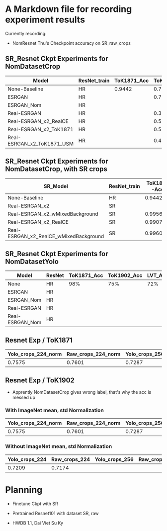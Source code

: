 # A Markdown file for recording experiment results

Currently recording:

- NomResnet Thu's Checkpoint accuracy on SR_raw_crops

## SR_Resnet Ckpt Experiments for NomDatasetCrop

| Model                      | ResNet_train | ToK1871_Acc | ToK1902_Acc | LVT_Acc | ToK1902_PSNR | ToK1902_SSIM | LVT_PSNR | LVT_SSIM |
| -------------------------- | ------------ | ----------- | ----------- | ------- | ------------ | ------------ | -------- | -------- |
| None-Baseline              | HR           | 0.9442      | 0.7528      | 0.7270  | N/A          | N/A          | N/A      | N/A      |
| ESRGAN                     | HR           |             | 0.7251      | 0.4463  | 13.330       | 0.343        | 14.926   | 0.175    |
| ESRGAN_Nom                 | HR           |             |             |         | 17.615       | 0.617        | 20.447   | 0.496    |
| Real-ESRGAN                | HR           |             | 0.3778      | 0.4401  |              |              |          |          |
| Real-ESRGAN_x2_RealCE      | HR           |             | 0.5438      | 0.6928  |              |              |          |          |
| Real-ESRGAN_x2_ToK1871     | HR           |             | 0.5515      | 0.6432  |              |              |          |          |
| Real-ESRGAN_x2_ToK1871_USM | HR           |             | 0.4753      | 0.5472  |              |              |          |          |

## SR_Resnet Ckpt Experiments for NomDatasetCrop, with SR crops

| SR_Model                               | ResNet_train | ToK1871-Acc | ToK1902-Acc | LVT_Acc | CASIA_HWDB_Acc | ToK1902_PSNR | ToK1902_SSIM | LVT_PSNR | LVT_SSIM |
| -------------------------------------- | ------------ | ----------- | ----------- | ------- | -------------- | ------------ | ------------ | -------- | -------- |
| None-Baseline                          | HR           | 0.9442      | 0.7628      | 0.7270  | 0.9350         | N/A          | N/A          | N/A      |          |
| Real-ESRGAN_x2                         | SR           |             |             |         |                |              |              |          |          |
| Real-ESRGAN_x2_wMixedBackground        | SR           | 0.9956      | 0.7719      | 0.7342  | 0.8327         |              |              |          |          |
| Real-ESRGAN_x2_RealCE                  | SR           | 0.9907      | 0.7808      | 0.7121  |                |              |              |          |          |
| Real-ESRGAN_x2_RealCE_wMixedBackground | SR           | 0.9960      | 0.7980      | 0.7390  |                |              |              |          |          |

## SR_Resnet Ckpt Experiments for NomDatasetYolo

| Model           | ResNet | ToK1871_Acc | ToK1902_Acc | LVT_Acc | ToK1902_PSNR | ToK1902_SSIM | LVT_PSNR | LVT_SSIM |
| --------------- | ------ | ----------- | ----------- | ------- | ------------ | ------------ | -------- | -------- |
| None            | HR     | 98%         | 75%         | 72%     | N/A          | N/A          | N/A      | N/A      |
| ESRGAN          | HR     |             |             |         |              |              |          |          |
| ESRGAN_Nom      | HR     |             |             |         |              |              |          |          |
| Real-ESRGAN     | HR     |             |             |         |              |              |          |          |
| Real-ESRGAN_Nom | HR     |             |             |         |              |              |          |          |

## Resnet Exp / ToK1871

| Yolo_crops_224_norm | Raw_crops_224_norm | Yolo_crops_256_norm | Raw_crops_256_norm | Yolo_crops_64_norm | Raw_crops_64_norm |
| ------------------- | ------------------ | ------------------- | ------------------ | ------------------ | ----------------- |
| 0.7575              | 0.7601             | 0.7287              | 0.7359             | 0.0003             | 0.0003            |

## Resnet Exp / ToK1902

- Apprently NomDatasetCrop gives wrong label, that's why the acc is messed up

### With ImageNet mean, std Normalization

| Yolo_crops_224_norm | Raw_crops_224_norm | Yolo_crops_256_norm | Raw_crops_256_norm | Yolo_crops_64_norm | Raw_crops_64_norm |
| ------------------- | ------------------ | ------------------- | ------------------ | ------------------ | ----------------- |
| 0.7575              | 0.7601             | 0.7287              | 0.7359             | 0.0003             | 0.0003            |

### Without ImageNet mean, std Normalization

| Yolo_crops_224 | Raw_crops_224 | Yolo_crops_256 | Raw_crops_256 | Yolo_crops_64 | Raw_crops_64 |
| -------------- | ------------- | -------------- | ------------- | ------------- | ------------ |
| 0.7209         | 0.7174        |                |               |               |              |

# Planning

- Finetune Ckpt with SR
- Pretrained Resnet101 with dataset SR, raw

- HWDB 1.1, Dai Viet Su Ky
